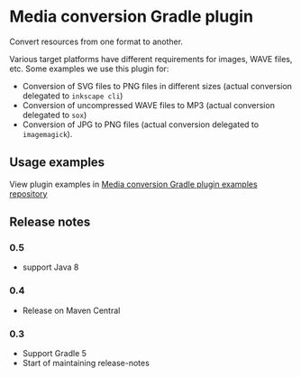 # Media conversion Gradle plugin

Convert resources from one format to another. 

Various target platforms have different requirements for images, WAVE files, etc. Some examples we use this plugin for:

* Conversion of SVG files to PNG files in different sizes (actual conversion delegated to `inkscape cli`)
* Conversion of uncompressed WAVE files to MP3 (actual conversion delegated to `sox`)
* Conversion of JPG to PNG files (actual conversion delegated to `imagemagick`).

## Usage examples

View plugin examples in [Media conversion Gradle plugin examples repository](https://github.com/squins/media-conversion-gradle-plugin-examples)

## Release notes

### 0.5

* support Java 8

### 0.4

* Release on Maven Central

### 0.3

* Support Gradle 5
* Start of maintaining release-notes
